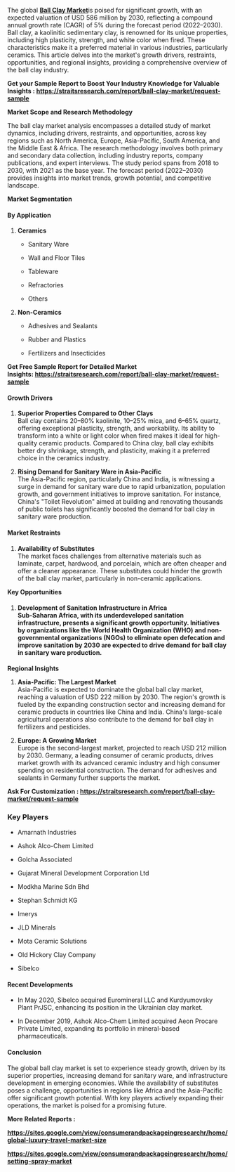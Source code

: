 <p>The global <strong><a href="https://straitsresearch.com/report/ball-clay-market">Ball Clay Market</a></strong>is poised for significant growth, with an expected valuation of USD 586 million by 2030, reflecting a compound annual growth rate (CAGR) of 5% during the forecast period (2022&ndash;2030). Ball clay, a kaolinitic sedimentary clay, is renowned for its unique properties, including high plasticity, strength, and white color when fired. These characteristics make it a preferred material in various industries, particularly ceramics. This article delves into the market's growth drivers, restraints, opportunities, and regional insights, providing a comprehensive overview of the ball clay industry.</p>
<p><strong>Get your Sample Report to Boost Your Industry Knowledge for Valuable Insights :&nbsp;<a href="https://straitsresearch.com/report/ball-clay-market/request-sample">https://straitsresearch.com/report/ball-clay-market/request-sample</a>&nbsp;</strong></p>
<p><strong>Market Scope and Research Methodology</strong></p>
<p>The ball clay market analysis encompasses a detailed study of market dynamics, including drivers, restraints, and opportunities, across key regions such as North America, Europe, Asia-Pacific, South America, and the Middle East &amp; Africa. The research methodology involves both primary and secondary data collection, including industry reports, company publications, and expert interviews. The study period spans from 2018 to 2030, with 2021 as the base year. The forecast period (2022&ndash;2030) provides insights into market trends, growth potential, and competitive landscape.</p>
<p><strong>Market Segmentation</strong></p>
<h4><strong>By Application</strong></h4>
<ol start="1">
<li>
<p><strong>Ceramics</strong></p>
<ul>
<li>
<p>Sanitary Ware</p>
</li>
<li>
<p>Wall and Floor Tiles</p>
</li>
<li>
<p>Tableware</p>
</li>
<li>
<p>Refractories</p>
</li>
<li>
<p>Others</p>
</li>
</ul>
</li>
<li>
<p><strong>Non-Ceramics</strong></p>
<ul>
<li>
<p>Adhesives and Sealants</p>
</li>
<li>
<p>Rubber and Plastics</p>
</li>
<li>
<p>Fertilizers and Insecticides</p>
</li>
</ul>
</li>
</ol>
<p><strong>Get Free Sample Report for Detailed Market Insights:&nbsp;<a href="https://straitsresearch.com/report/ball-clay-market/request-sample">https://straitsresearch.com/report/ball-clay-market/request-sample</a>&nbsp;</strong></p>
<h4><strong>Growth Drivers</strong></h4>
<ol start="1">
<li>
<p><strong>Superior Properties Compared to Other Clays</strong><br />Ball clay contains 20&ndash;80% kaolinite, 10&ndash;25% mica, and 6&ndash;65% quartz, offering exceptional plasticity, strength, and workability. Its ability to transform into a white or light color when fired makes it ideal for high-quality ceramic products. Compared to China clay, ball clay exhibits better dry shrinkage, strength, and plasticity, making it a preferred choice in the ceramics industry.</p>
</li>
<li>
<p><strong>Rising Demand for Sanitary Ware in Asia-Pacific</strong><br />The Asia-Pacific region, particularly China and India, is witnessing a surge in demand for sanitary ware due to rapid urbanization, population growth, and government initiatives to improve sanitation. For instance, China's "Toilet Revolution" aimed at building and renovating thousands of public toilets has significantly boosted the demand for ball clay in sanitary ware production.</p>
</li>
</ol>
<h4><strong>Market Restraints</strong></h4>
<ol start="1">
<li>
<p><strong>Availability of Substitutes</strong><br />The market faces challenges from alternative materials such as laminate, carpet, hardwood, and porcelain, which are often cheaper and offer a cleaner appearance. These substitutes could hinder the growth of the ball clay market, particularly in non-ceramic applications.</p>
</li>
</ol>
<p><strong>Key Opportunities</strong></p>
<ol start="1">
<li>
<h4><strong>Development of Sanitation Infrastructure in Africa</strong><br />Sub-Saharan Africa, with its underdeveloped sanitation infrastructure, presents a significant growth opportunity. Initiatives by organizations like the World Health Organization (WHO) and non-governmental organizations (NGOs) to eliminate open defecation and improve sanitation by 2030 are expected to drive demand for ball clay in sanitary ware production.</h4>
</li>
</ol>
<p><strong>Regional Insights</strong></p>
<ol start="1">
<li>
<p><strong>Asia-Pacific: The Largest Market</strong><br />Asia-Pacific is expected to dominate the global ball clay market, reaching a valuation of USD 222 million by 2030. The region's growth is fueled by the expanding construction sector and increasing demand for ceramic products in countries like China and India. China's large-scale agricultural operations also contribute to the demand for ball clay in fertilizers and pesticides.</p>
</li>
<li>
<p><strong>Europe: A Growing Market</strong><br />Europe is the second-largest market, projected to reach USD 212 million by 2030. Germany, a leading consumer of ceramic products, drives market growth with its advanced ceramic industry and high consumer spending on residential construction. The demand for adhesives and sealants in Germany further supports the market.</p>
</li>
</ol>
<p><strong>Ask For Customization :&nbsp;<a href="https://straitsresearch.com/report/ball-clay-market/request-sample">https://straitsresearch.com/report/ball-clay-market/request-sample</a>&nbsp;</strong></p>
<h3><strong>Key Players</strong></h3>
<ul>
<li>
<p>Amarnath Industries</p>
</li>
<li>
<p>Ashok Alco-Chem Limited</p>
</li>
<li>
<p>Golcha Associated</p>
</li>
<li>
<p>Gujarat Mineral Development Corporation Ltd</p>
</li>
<li>
<p>Modkha Marine Sdn Bhd</p>
</li>
<li>
<p>Stephan Schmidt KG</p>
</li>
<li>
<p>Imerys</p>
</li>
<li>
<p>JLD Minerals</p>
</li>
<li>
<p>Mota Ceramic Solutions</p>
</li>
<li>
<p>Old Hickory Clay Company</p>
</li>
<li>
<p>Sibelco</p>
</li>
</ul>
<h4><strong>Recent Developments</strong></h4>
<ul>
<li>
<p>In May 2020, Sibelco acquired Euromineral LLC and Kurdyumovsky Plant PrJSC, enhancing its position in the Ukrainian clay market.</p>
</li>
<li>
<p>In December 2019, Ashok Alco-Chem Limited acquired Aeon Procare Private Limited, expanding its portfolio in mineral-based pharmaceuticals.</p>
</li>
</ul>
<h4><strong>Conclusion</strong></h4>
<p>The global ball clay market is set to experience steady growth, driven by its superior properties, increasing demand for sanitary ware, and infrastructure development in emerging economies. While the availability of substitutes poses a challenge, opportunities in regions like Africa and the Asia-Pacific offer significant growth potential. With key players actively expanding their operations, the market is poised for a promising future.</p>
<p><strong>More Related Reports :&nbsp;</strong></p>
<p><strong><a href="https://sites.google.com/view/consumerandpackageingresearchr/home/global-luxury-travel-market-size">https://sites.google.com/view/consumerandpackageingresearchr/home/global-luxury-travel-market-size</a></strong></p>
<p><strong><a href="https://sites.google.com/view/consumerandpackageingresearchr/home/setting-spray-market">https://sites.google.com/view/consumerandpackageingresearchr/home/setting-spray-market</a><br /></strong></p>
